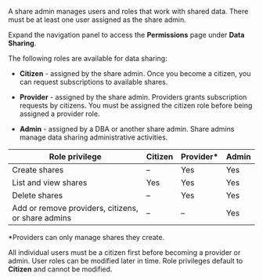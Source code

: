 
A share admin manages users and roles that work with shared data. There must be at least one user assigned as the share admin.

Expand the navigation panel to access the **Permissions** page under **Data Sharing**.

The following roles are available for data sharing:

-   **Citizen** - assigned by the share admin. Once you become a citizen, you can request subscriptions to available shares.

-   **Provider** - assigned by the share admin. Providers grants subscription requests by citizens. You must be assigned the citizen role before being assigned a provider role.

-   **Admin** - assigned by a DBA or another share admin. Share admins manage data sharing administrative activities.


|Role privilege|Citizen|Provider*|Admin|
|--------------|-------|---------|-----|
|Create shares|–|Yes|Yes|
|List and view shares|Yes|Yes|Yes|
|Delete shares|–|Yes|Yes|
|Add or remove providers, citizens, or share admins|–|–|Yes|


*Providers can only manage shares they create.

All individual users must be a citizen first before becoming a provider or admin. User roles can be modified later in time. Role privileges default to **Citizen** and cannot be modified.

